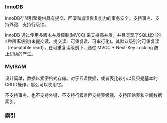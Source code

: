 ### InnoDB

InnoDB存储引擎提供具有提交、回滚和崩溃恢复能力的事务安全。支持事务、支持外键、支持行级锁。

InnoDB 通过使用多版本并发控制(MVCC) 来支持高并发，并且实现了SQL标准的4种隔离级别(未提交读、提交读、可重复读、可串行化)。其默认级别时可重复读（repeatable read），在可重复读级别下，通过 MVCC + Next-Key Locking 防止幻读的产生。



### MyISAM

设计简单，数据以紧密格式存储。对于只读数据，或者表比较小以及只是基本的CRUD操作，那么可以使用它。

不支持事务、也不支持外键、不支持行级锁但支持表级锁、支持压缩表和空间数据索引。



### 索引

